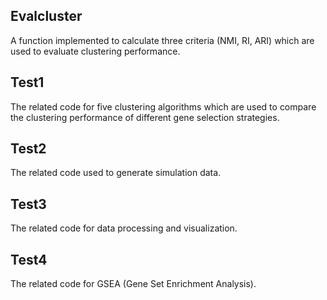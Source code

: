
## Evalcluster
A function implemented to calculate three criteria (NMI, RI, ARI) which are used to evaluate clustering performance.

## Test1
The related code for five clustering algorithms which are used to compare the clustering performance of different gene selection strategies.

## Test2
The related code used to generate simulation data.

## Test3
The related code for data processing and visualization.

## Test4
The related code for GSEA (Gene Set Enrichment Analysis).
